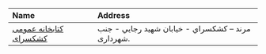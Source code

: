 | Name                              | Address                                            |
|:----------------------------------|:---------------------------------------------------|
| [كتابخانه عمومی كشكسرای](http://) | مرند –  كشكسراي - خيابان شهيد رجايي - جنب شهردارى. |